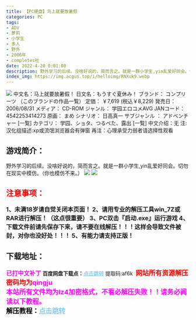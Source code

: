 ```yaml
---
title: 【PC硬盘】马上就要放暑假
categories: PC
tags:
- ADV
- 萝莉
- 小学生
- 多人
- 野外
- 2006年
- completes社
date: 2022-4-20 0:01:00
description: 野外学习的后续。没啥好说的，简而言之。就是一群小学生,yin乱爱好同会。切勿在现实中模仿。（你也模仿不来。）
index_img: https://img.acgus.top/i/helloimg/RNXuk9.webp
---
```

![](https://img.acgus.top/i/helloimg/RNXuk9.webp)
中文名：马上就要放暑假！
日文名：もうすぐ夏休み！
ブランド： コンプリーツ （このブランドの作品一覧）
定価： ￥7,619 (税込￥8,229)
発売日： 2006/08/31
メディア： CD-ROM
ジャンル： 学园エロコメAVG
JANコード： 4542253414273
原画： まめ
シナリオ： 日高真一
サブジャンル ： アドベンチャー [一覧]
カテゴリ： 学园、ショタ、つるぺた、露出 [一覧]
中文介绍：无
注:
汉化组描述:xp或流氓浏览器会有弹窗
再注：心理承受力弱者请选择性观看
## 游戏简介：
野外学习的后续。没啥好说的，简而言之。就是一群小学生,yin乱爱好同会。切勿在现实中模仿。（你也模仿不来。）
![](https://img.acgus.top/i/helloimg/RNXj9Y.webp)
![](https://img.acgus.top/i/helloimg/RNXhEE.webp)





## <font color=#FF0000 >注意事项：</font>
<font size=3><b>1、未满18岁请自觉关闭本页面！
2、请用专业的解压工具win_7Z或RAR进行解压！（这点很重要）
3、PC双击『启动.exe』运行游戏
4、下载文件前请先保存下来，请不要在线解压！！！这样会导致文件被封，对你也没好处！！！
5、有能力请支持正版！</b></font>

## 下载地址：
<font color=#FF00FF size=3><b>已打中文补丁</b></font>
<b>百度网盘下载点：</b><a href="https://pan.baidu.com/s/1h6ktMCqma7kFWAnXPcAtlA?pwd=af6k" style="color: #87CEEB;"><b>点击跳转</b></a> 提取码:af6k
<a style="padding: 0" href="https://post.qingju.org/AD/"><img style="max-width:100%" src="https://img.acgus.top/i/2024/07/478f689b8021d8d499ab43d21acf137a.gif" alt=""></a>
<b><font color=#FF0000 size=4>网站所有资源解压密码均为</b></font><b><font color=#FF00FF size=4>qingju</font><font color=#FF0000 ></font></b><br><b><font color=#FF00FF size=4>本站所有文件均为lz4加密格式，不看必解压失败！！请务必阅读以下教程。</b></font><br><b><font color=#000 size=4>解压教程：</b><a href="https://post.qingju.org/tutorial/000/" style="color: #87CEEB;"><b>点击跳转</b></a>